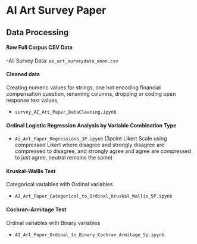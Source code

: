 # AI Art Survey Paper 

## Data Processing 

#### Raw Full Corpus CSV Data

-All Survey Data: `ai_art_surveydata_anon.csv`

#### Cleaned data 

Creating numeric values for strings, one hot encoding financial compensation question, renaming columns, dropping or coding open response text values, 
- `survey_AI_Art_Paper_DataCleaning.ipynb`

#### Ordinal Logistic Regression Analysis by Variable Combination Type 

- `Ai_Art_Paper_Regressions_3P.ipynb` (3point Likert Scale using compressed Likert where disagree and strongly disagree are compressed to disagree, and strongly agree and agree are compressed to just agree, neutral remains the same) 

#### Kruskal-Wallis Test

Categorical variables with Ordinal variables 

- `AI_Art_Paper_Categorical_to_Ordinal_Kruskal_Wallis_5P.ipynb` 

#### Cochran–Armitage Test 
Ordinal variables with Binary variables 

- `AI_Art_Paper_Ordinal_to_Binary_Cochran_Armitage_5p.ipynb` 
